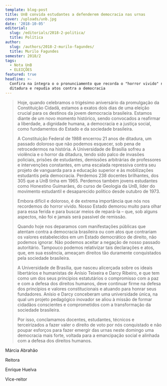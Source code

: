 ```yaml
---
template: blog-post
title: UnB convida estudantes a defenderem democracia nas urnas
cover: /uploads/unb.jpg
date: '2018-10-05'
editorial:
  slug: /editorials/2018-2-politica/
  title: Política
author:
  slug: /authors/2018-2-murilo-fagundes/
  title: Murilo Fagundes
semester: 2018/2
tags:
  - Nota UnB
  - ELEIÇÕES
featured: true
headline: >-
  Confira na íntegra o o pronunciamento que recorda o "horror vivido" na
  ditadura e repudia atos contra a democracia
---
```

> Hoje, quando celebramos o trigésimo aniversário da promulgação da Constituição Cidadã, estamos a exatos dois dias de uma eleição crucial para os destinos da jovem democracia brasileira. Estamos diante de um novo momento histórico, sendo convocados a reafirmar a liberdade, a dignidade humana, a democracia e a justiça social, como fundamentos do Estado e da sociedade brasileira.
>
>
>
> A Constituição Federal de 1988 encerrou 21 anos de ditadura, um passado doloroso que não podemos esquecer, sob pena de retrocedermos na história. A Universidade de Brasília sofreu a violência e o horror da ditadura, tendo sido palco de invasões policiais, prisões de estudantes, demissões arbitrárias de professores e intervenções constantes, em uma escalada repressiva contra seu projeto de vanguarda para a educação superior e às mobilizações estudantis pela democracia. Perdemos 238 docentes brilhantes, dos 305 que a UnB tinha em 1965. Perdemos também jovens estudantes como Honestino Guimarães, do curso de Geologia da UnB, líder do movimento estudantil e desaparecido político desde outubro de 1973.
>
>
>
> Embora difícil e doloroso, é de extrema importância que nós nos recordemos do horror vivido. Nosso Estado demorou muito para olhar para essa ferida e para buscar meios de repará-la – que, sob alguns aspectos, não foi e jamais será passível de remissão.
>
>
>
> Quando hoje nos deparamos com manifestações públicas que atentam contra a democracia brasileira ou com atos que contrariam os valores estabelecidos em um Estado democrático de direito, não podemos ignorar. Não podemos aceitar a negação de nosso passado autoritário. Tampouco podemos relativizar tais declarações e atos, que, em sua essência, ameaçam direitos tão duramente conquistados pela sociedade brasileira.
>
>
>
> A Universidade de Brasília, que nasceu alicerçada sobre os ideais libertários e humanistas de Anísio Teixeira e Darcy Ribeiro, e que tem como um dos seus princípios estatutários o compromisso com a paz e com a defesa dos direitos humanos, deve continuar firme na defesa dos princípios e valores constitucionais e atuando para honrar seus fundadores. Anísio e Darcy conceberam uma universidade única, na qual um projeto pedagógico inovador se aliou à missão de formar cidadãos conscientes e comprometidos com a transformação da sociedade brasileira.
>
>
>
> Por isso, conclamamos docentes, estudantes, técnicos e terceirizados a fazer valer o direito de voto por nós conquistado e não poupar esforços para fazer emergir das urnas neste domingo uma democracia mais forte, voltada para a emancipação social e alinhada com a defesa dos direitos humanos.



Márcia Abrahão

Reitora



Enrique Huelva

Vice-reitor
